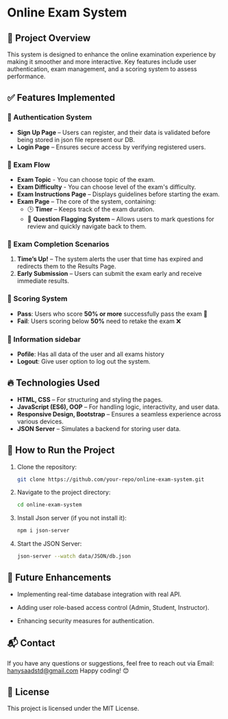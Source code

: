 # Online Exam System

## 🌟 Project Overview

This system is designed to enhance the online examination experience by making it smoother and more interactive. Key features include user authentication, exam management, and a scoring system to assess performance.

## ✅ Features Implemented

### 🔹 Authentication System

- **Sign Up Page** – Users can register, and their data is validated before being stored in json file represent our DB.
- **Login Page** – Ensures secure access by verifying registered users.

### 🔹 Exam Flow

- **Exam Topic** - You can choose topic of the exam.
- **Exam Difficulty** - You can choose level of the exam's difficulty.
- **Exam Instructions Page** – Displays guidelines before starting the exam.
- **Exam Page** – The core of the system, containing:
  - 🕒 **Timer** – Keeps track of the exam duration.
  - 🚩 **Question Flagging System** – Allows users to mark questions for review and quickly navigate back to them.

### 🔹 Exam Completion Scenarios

1. **Time’s Up!** – The system alerts the user that time has expired and redirects them to the Results Page.
2. **Early Submission** – Users can submit the exam early and receive immediate results.

### 🔹 Scoring System

- **Pass**: Users who score **50% or more** successfully pass the exam 🎉
- **Fail**: Users scoring below **50%** need to retake the exam ❌

### 🔹 Information sidebar

- **Pofile**: Has all data of the user and all exams history
- **Logout**: Give user option to log out the system.

## 🔥 Technologies Used

- **HTML, CSS** – For structuring and styling the pages.
- **JavaScript (ES6), OOP** – For handling logic, interactivity, and user data.
- **Responsive Design, Bootstrap** – Ensures a seamless experience across various devices.
- **JSON Server** – Simulates a backend for storing user data.

## 🚀 How to Run the Project

1. Clone the repository:

   ```sh
   git clone https://github.com/your-repo/online-exam-system.git

2. Navigate to the project directory:

   ```sh
   cd online-exam-system
3. Install Json server (if you not install it):

   ```sh
   npm i json-server
4. Start the JSON Server:

   ```sh
   json-server --watch data/JSON/db.json

## 📌 Future Enhancements

- Implementing real-time database integration with real API.

- Adding user role-based access control (Admin, Student, Instructor).

- Enhancing security measures for authentication.

## 📬 Contact

If you have any questions or suggestions, feel free to reach out via Email: <hanysaadstd@gmail.com>
Happy coding! 😊

## 📜 License

This project is licensed under the MIT License.
